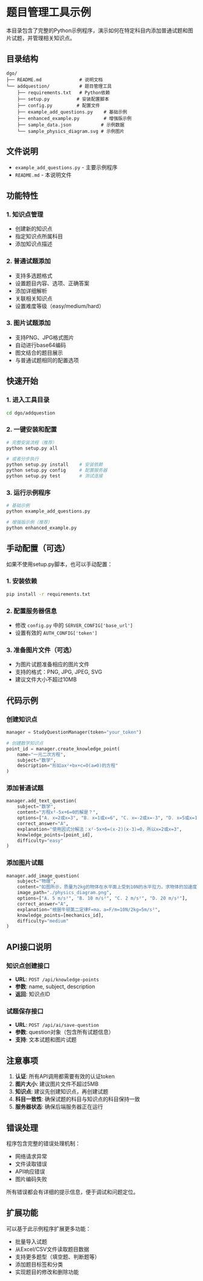 # 题目管理工具示例

本目录包含了完整的Python示例程序，演示如何在特定科目内添加普通试题和图片试题，并管理相关知识点。

## 目录结构

```
dgo/
├── README.md              # 说明文档
└── addquestion/           # 题目管理工具
    ├── requirements.txt   # Python依赖
    ├── setup.py          # 安装配置脚本
    ├── config.py         # 配置文件
    ├── example_add_questions.py    # 基础示例
    ├── enhanced_example.py         # 增强版示例
    ├── sample_data.json           # 示例数据
    └── sample_physics_diagram.svg # 示例图片
```

## 文件说明

- `example_add_questions.py` - 主要示例程序
- `README.md` - 本说明文件

## 功能特性

### 1. 知识点管理
- 创建新的知识点
- 指定知识点所属科目
- 添加知识点描述

### 2. 普通试题添加
- 支持多选题格式
- 设置题目内容、选项、正确答案
- 添加详细解析
- 关联相关知识点
- 设置难度等级（easy/medium/hard）

### 3. 图片试题添加
- 支持PNG、JPG格式图片
- 自动进行base64编码
- 图文结合的题目展示
- 与普通试题相同的配置选项

## 快速开始

### 1. 进入工具目录
```bash
cd dgo/addquestion
```

### 2. 一键安装和配置
```bash
# 完整安装流程（推荐）
python setup.py all

# 或者分步执行
python setup.py install    # 安装依赖
python setup.py config     # 配置服务器
python setup.py test       # 测试连接
```

### 3. 运行示例程序
```bash
# 基础示例
python example_add_questions.py

# 增强版示例（推荐）
python enhanced_example.py
```

## 手动配置（可选）

如果不使用setup.py脚本，也可以手动配置：

### 1. 安装依赖
```bash
pip install -r requirements.txt
```

### 2. 配置服务器信息
- 修改 `config.py` 中的 `SERVER_CONFIG['base_url']`
- 设置有效的 `AUTH_CONFIG['token']`

### 3. 准备图片文件（可选）
- 为图片试题准备相应的图片文件
- 支持的格式：PNG, JPG, JPEG, SVG
- 建议文件大小不超过10MB

## 代码示例

### 创建知识点
```python
manager = StudyQuestionManager(token="your_token")

# 创建数学知识点
point_id = manager.create_knowledge_point(
    name="一元二次方程",
    subject="数学",
    description="形如ax²+bx+c=0(a≠0)的方程"
)
```

### 添加普通试题
```python
manager.add_text_question(
    subject="数学",
    content="方程x²-5x+6=0的解是？",
    options=["A. x=2或x=3", "B. x=1或x=6", "C. x=-2或x=-3", "D. x=5或x=1"],
    correct_answer="A",
    explanation="使用因式分解法：x²-5x+6=(x-2)(x-3)=0，所以x=2或x=3",
    knowledge_points=[point_id],
    difficulty="easy"
)
```

### 添加图片试题
```python
manager.add_image_question(
    subject="物理",
    content="如图所示，质量为2kg的物体在水平面上受到10N的水平拉力，求物体的加速度。",
    image_path="./physics_diagram.png",
    options=["A. 5 m/s²", "B. 10 m/s²", "C. 2 m/s²", "D. 20 m/s²"],
    correct_answer="A",
    explanation="根据牛顿第二定律F=ma，a=F/m=10N/2kg=5m/s²",
    knowledge_points=[mechanics_id],
    difficulty="medium"
)
```

## API接口说明

### 知识点创建接口
- **URL**: `POST /api/knowledge-points`
- **参数**: name, subject, description
- **返回**: 知识点ID

### 试题保存接口
- **URL**: `POST /api/ai/save-question`
- **参数**: question对象（包含所有试题信息）
- **支持**: 文本试题和图片试题

## 注意事项

1. **认证**: 所有API调用都需要有效的认证token
2. **图片大小**: 建议图片文件不超过5MB
3. **知识点**: 建议先创建知识点，再创建试题
4. **科目一致性**: 确保试题的科目与知识点的科目保持一致
5. **服务器状态**: 确保后端服务器正在运行

## 错误处理

程序包含完整的错误处理机制：
- 网络请求异常
- 文件读取错误
- API响应错误
- 图片编码失败

所有错误都会有详细的提示信息，便于调试和问题定位。

## 扩展功能

可以基于此示例程序扩展更多功能：
- 批量导入试题
- 从Excel/CSV文件读取题目数据
- 支持更多题型（填空题、判断题等）
- 添加题目标签和分类
- 实现题目的修改和删除功能